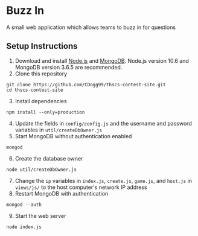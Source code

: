 # Buzz In
A small web application which allows teams to buzz in for questions
## Setup Instructions
1. Download and install [Node.js](https://nodejs.org/en/) and [MongoDB](https://www.mongodb.com/). Node.js version 10.6 and MongoDB version 3.6.5 are recommended.
2. Clone this repository 
```
git clone https://github.com/CDogg99/thscs-contest-site.git
cd thscs-contest-site
```
3. Install dependencies
```
npm install --only=production
```
4. Update the fields in `config/config.js` and the username and password variables in `util/createDbOwner.js`
5. Start MongoDB without authentication enabled
```
mongod
```
6. Create the database owner
```
node util/createDbOwner.js
```
7. Change the `ip` variables in `index.js`, `create.js`, `game.js`, and `host.js` in `views/js/` to the host computer's network IP address
8. Restart MongoDB with authentication
```
mongod --auth
```
9. Start the web server
```
node index.js
```